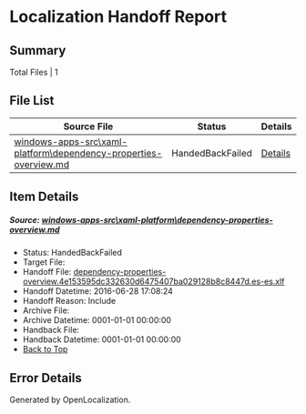 # <a name='report-top'></a> Localization Handoff Report

## Summary
 Total Files | 1

## File List
 Source File | Status | Details 
 ----------- | ------ | ------- 
 [windows-apps-src\xaml-platform\dependency-properties-overview.md](https://github.com/Microsoft/windows-apps/blob/2791b5b80bf1405d3efdce5d81824dbe6d347b4f/windows-apps-src/xaml-platform/dependency-properties-overview.md) | HandedBackFailed | [Details](#5c61d4ff2f1efc6d4ce0ed292f2f856b23e53c913897)

## Item Details
##### <a name='5c61d4ff2f1efc6d4ce0ed292f2f856b23e53c913897'></a> Source: [windows-apps-src\xaml-platform\dependency-properties-overview.md](https://github.com/Microsoft/windows-apps/blob/2791b5b80bf1405d3efdce5d81824dbe6d347b4f/windows-apps-src/xaml-platform/dependency-properties-overview.md)
* Status: HandedBackFailed
* Target File: 
* Handoff File: [dependency-properties-overview.4e153595dc332630d6475407ba029128b8c8447d.es-es.xlf](https://github.com/Microsoft/WDG.handoff/blob/0db042d0964474a834c0d05b54005c549e7b19ef/ol-handoff/Microsoft/windows-apps.es-es/master/dependency-properties-overview.4e153595dc332630d6475407ba029128b8c8447d.es-es.xlf)
* Handoff Datetime: 2016-06-28 17:08:24
* Handoff Reason: Include
* Archive File: 
* Archive Datetime: 0001-01-01 00:00:00
* Handback File: 
* Handback Datetime: 0001-01-01 00:00:00
* [Back to Top](#report-top)


## Error Details

Generated by OpenLocalization.

